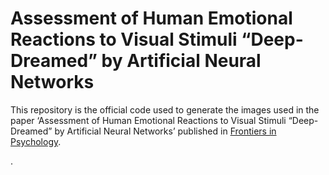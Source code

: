 # Assessment of Human Emotional Reactions to Visual Stimuli “Deep-Dreamed” by Artificial Neural Networks

This repository is the official code used to generate the images used in the paper ‘Assessment of Human Emotional Reactions to Visual Stimuli “Deep-Dreamed” by Artificial Neural Networks’ published in [Frontiers in Psychology](https://www.frontiersin.org/journals/psychology/articles/10.3389/fpsyg.2024.1509392/full).


.
